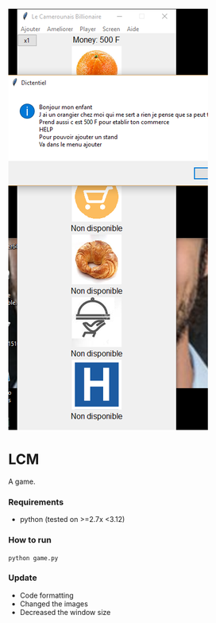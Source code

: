 ![preview](lcb0.png)

# LCM

A game.

### Requirements

- python (tested on >=2.7x <3.12)

### How to run

`python game.py`

### Update

- Code formatting
- Changed the images
- Decreased the window size
